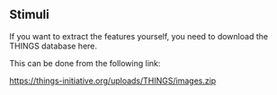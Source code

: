 ## Stimuli

If you want to extract the features yourself, you need to download the THINGS database here.

This can be done from the following link: 

<https://things-initiative.org/uploads/THINGS/images.zip>